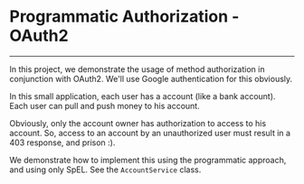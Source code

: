 # Programmatic Authorization - OAuth2
---

In this project, we demonstrate the usage of method authorization in conjunction with OAuth2. We'll use Google authentication for this obviously.

In this small application, each user has a account (like a bank account). Each user can pull and push money to his account.

Obviously, only the account owner has authorization to access to his account. So, access to an account by an unauthorized user
must result in a 403 response, and prison :).

We demonstrate how to implement this using the programmatic approach, and using only SpEL. See the `AccountService` class.

